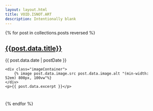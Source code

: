 ```yaml
---
layout: layout.html
title: VOID.ISNOT.ART
description: Intentionally blank
---
```



{% for post in collections.posts reversed %}
<div style="margin-bottom: 2.5rem;">
    <a href="{{post.data.page.url}}" class="post"><h2>{{post.data.title}}</h2></a>
    <time datetime="{{ post.data.date }}">{{ post.data.date | postDate }}</time>
    <br />
    
    <div class="imageContainer">
        {% image post.data.image.src post.data.image.alt "(min-width: 52em) 800px, 100vw"%}
    </div>
    <p>{{ post.data.excerpt }}</p>
</div>
{% endfor %}